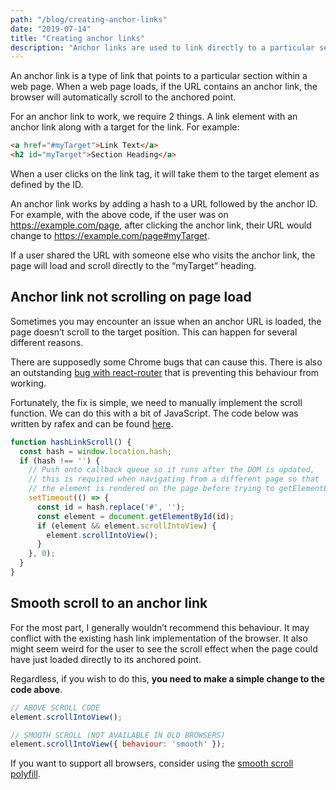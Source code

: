 ```yaml
---
path: "/blog/creating-anchor-links"
date: "2019-07-14"
title: "Creating anchor links"
description: "Anchor links are used to link directly to a particular section within a webpage. A great feature to have as it makes sharing content far easier"
---
```


An anchor link is a type of link that points to a particular section within a web page. When a web page loads, if the URL contains an anchor link, the browser will automatically scroll to the anchored point.

For an anchor link to work, we require 2 things. A link element with an anchor link along with a target for the link. For example:

```html
<a href="#myTarget">Link Text</a>
<h2 id="myTarget">Section Heading</a>
```

When a user clicks on the link tag, it will take them to the target element as defined by the ID.

An anchor link works by adding a hash to a URL followed by the anchor ID. For example, with the above code, if the user was on https://example.com/page, after clicking the anchor link, their URL would change to https://example.com/page#myTarget.

If a user shared the URL with someone else who visits the anchor link, the page will load and scroll directly to the “myTarget” heading.

## Anchor link not scrolling on page load

Sometimes you may encounter an issue when an anchor URL is loaded, the page doesn’t scroll to the target position. This can happen for several different reasons.

There are supposedly some Chrome bugs that can cause this. There is also an outstanding [bug with react-router](https://github.com/ReactTraining/react-router/issues/394) that is preventing this behaviour from working.

Fortunately, the fix is simple, we need to manually implement the scroll function. We can do this with a bit of JavaScript. The code below was written by rafex and can be found [here](https://github.com/ReactTraining/react-router/issues/394#issuecomment-220221604).

```javascript
function hashLinkScroll() {
  const hash = window.location.hash;
  if (hash !== '') {
    // Push onto callback queue so it runs after the DOM is updated,
    // this is required when navigating from a different page so that
    // the element is rendered on the page before trying to getElementById.
    setTimeout(() => {
      const id = hash.replace('#', '');
      const element = document.getElementById(id);
      if (element && element.scrollIntoView) {
        element.scrollIntoView();
      }
    }, 0);
  }
}
```

## Smooth scroll to an anchor link

For the most part, I generally wouldn’t recommend this behaviour. It may conflict with the existing hash link implementation of the browser. It also might seem weird for the user to see the scroll effect when the page could have just loaded directly to its anchored point.

Regardless, if you wish to do this, **you need to make a simple change to the code above**.

```javascript
// ABOVE SCROLL CODE
element.scrollIntoView();

// SMOOTH SCROLL (NOT AVAILABLE IN OLD BROWSERS)
element.scrollIntoView({ behaviour: 'smooth' });
```

If you want to support all browsers, consider using the [smooth scroll polyfill](https://github.com/iamdustan/smoothscroll).